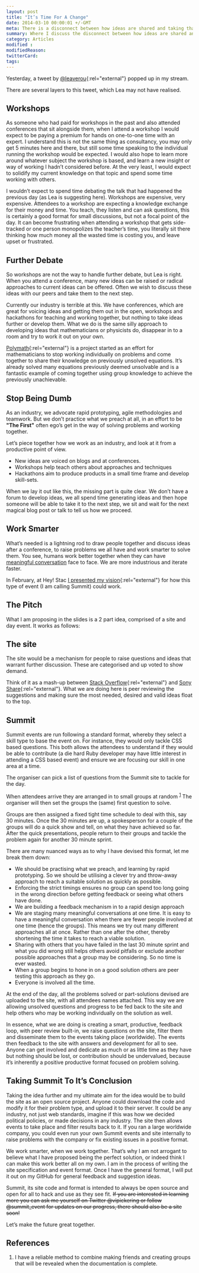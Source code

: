 ```yaml
---
layout: post
title: "It’s Time For A Change"
date: 2014-03-10 00:00:01 +/-GMT
meta: There is a disconnect between how ideas are shared and taking that discussion further.
summary: Where I discuss the disconnect between how ideas are shared and taking that discussion further.
category: Articles
modified :
modifiedReason:
twitterCard:
tags:
---
```


Yesterday, a tweet by [@leaverou](https://twitter.com/LeaVerou/status/442809870476386304){:rel="external"} popped up in my stream.

There are several layers to this tweet, which Lea may not have realised.

## Workshops

As someone who had paid for workshops in the past and also attended conferences that sit alongside them, when I attend a workshop I would expect to be paying a premium for hands on one-to-one time with an expert. I understand this is not the same thing as consultancy, you may only get 5 minutes here and there, but still some time speaking to the individual running the workshop would be expected. I would also hope to learn more around whatever subject the workshop is based, and learn a new insight or way of working I hadn’t considered before. At the very least, I would expect to solidify my current knowledge on that topic and spend some time working with others.

I wouldn’t expect to spend time debating the talk that had happened the previous day (as Lea is suggesting here). Workshops are expensive, very expensive. Attendees to a workshop are expecting a knowledge exchange for their money and time. You teach, they listen and can ask questions, this is certainly a good format for small discussions, but not a focal point of the day. It can become frustrating when attending a workshop that gets side-tracked or one person monopolizes the teacher’s time, you literally sit there thinking how much money all the wasted time is costing you, and leave upset or frustrated.

## Further Debate
So workshops are not the way to handle further debate, but Lea is right. When you attend a conference, many new ideas can be raised or radical approaches to current ideas can be offered. Often we wish to discuss these ideas with our peers and take them to the next step.

Currently our industry is terrible at this. We have conferences, which are great for voicing ideas and getting them out in the open, workshops and hackathons for teaching and working together, but nothing to take ideas further or develop them. What we do is the same silly approach to developing ideas that mathematicians or physicists do, disappear in to a room and try to work it out on your own.

[Polymath](http://polymathprojects.org){:rel="external"} is a project started as an effort for mathematicians to stop working individually on problems and come together to share their knowledge on previously unsolved equations. It’s already solved many equations previously deemed unsolvable and is a fantastic example of coming together using group knowledge to achieve the previously unachievable.

## Stop Being Dumb

As an industry, we advocate rapid prototyping, agile methodologies and teamwork. But we don’t practice what we preach at all, in an effort to be **"The First"** often ego’s get in the way of solving problems and working together.

Let’s piece together how we work as an industry, and look at it from a productive point of view.

- New ideas are voiced on blogs and at conferences.
- Workshops help teach others about approaches and techniques
- Hackathons aim to produce products in a small time frame and develop skill-sets.

When we lay it out like this, the missing part is quite clear. We don’t have a forum to develop ideas, we all spend time generating ideas and then hope someone will be able to take it to the next step, we sit and wait for the next magical blog post or talk to tell us how we proceed.

## Work Smarter

What’s needed is a lightning rod to draw people together and discuss ideas after a conference, to raise problems we all have and work smarter to solve them. You see, humans work better together when they can have [meaningful conversation](http://vincentp.me/blog/meaningful-debate) face to face. We are more industrious and iterate faster.

In February, at Hey! Stac [I presented my vision](https://speakerdeck.com/vincentp/the-need-for-conversation){:rel="external"} for how this type of event (I am calling Summit) could work.

## The Pitch

What I am proposing in the slides is a 2 part idea, comprised of a site and day event. It works as follows:

## The site

The site would be a mechanism for people to raise questions and ideas that warrant further discussion. These are categorised and up voted to show demand.

Think of it as a mash-up between [Stack Overflow](http://stackoverflow.com){:rel="external"} and [Sony Share](http://share.blog.us.playstation.com/ideas/status/ideas-in-action/){:rel="external"}. What we are doing here is peer reviewing the suggestions and making sure the most needed, desired and valid ideas float to the top.

## Summit

Summit events are run following a standard format, whereby they select a skill type to base the event on. For instance, they would only tackle CSS based questions. This both allows the attendees to understand if they would be able to contribute (a die hard Ruby developer may have little interest in attending a CSS based event) and ensure we are focusing our skill in one area at a time.

The organiser can pick a list of questions from the Summit site to tackle for the day.

When attendees arrive they are arranged in to small groups at random <sup><a href="#groups">1</a></sup> The organiser will then set the groups the (same) first question to solve.

Groups are then assigned a fixed tight time schedule to deal with this, say 30 minutes. Once the 30 minutes are up, a spokesperson for a couple of the groups will do a quick show and tell, on what they have achieved so far. After the quick presentations, people return to their groups and tackle the problem again for another 30 minute sprint.

There are many nuanced ways as to why I have devised this format, let me break them down:

- We should be practising what we preach, and learning by rapid prototyping. So we should be utilising a clever try and throw-away approach to reach a suitable solution as quickly as possible.
- Enforcing the strict timings ensures no group can spend too long going in the wrong direction before getting feedback or seeing what others have done.
- We are building a feedback mechanism in to a rapid design approach
- We are staging many meaningful conversations at one time. It is easy to have a meaningful conversation when there are fewer people involved at one time (hence the groups). This means we try out many different approaches all at once. Rather than one after the other, thereby shortening the time it takes to reach a viable solution.
- Sharing with others that you have failed in the last 30 minute sprint and what you did wrong still helps others avoid pitfalls or exclude another possible approaches that a group may be considering. So no time is ever wasted.
- When a group begins to hone in on a good solution others are peer testing this approach as they go.
- Everyone is involved all the time.

At the end of the day, all the problems solved or part-solutions devised are uploaded to the site, with all attendees names attached. This way we are allowing unsolved questions and progress to be fed back to the site and help others who may be working individually on the solution as well.

In essence, what we are doing is creating a smart, productive, feedback loop, with peer review built-in, we raise questions on the site, filter them and disseminate them to the events taking place (worldwide). The events then feedback to the site with answers and development for all to see. Anyone can get involved and dedicate as much or as little time as they have but nothing should be lost, or contribution should be undervalued, because it’s inherently a positive productive format focused on problem solving.

## Taking Summit To It’s Conclusion

Taking the idea further and my ultimate aim for the idea would be to build the site as an open source project. Anyone could download the code and modify it for their problem type, and upload it to their server. It could be any industry,  not just web standards, imagine if this was how we decided political policies, or made decisions in any industry. The site then allows events to take place and filter results back to it. If you ran a large worldwide company, you could even run your own Summit events and site internally to raise problems with the company or fix existing issues in a positive format.

We work smarter, when we work together. That’s why I am not arrogant to believe what I have proposed being the perfect solution, or indeed think I can make this work better all on my own. I am in the process of writing the site specification and event format. Once I have the general format, I will put it out on my GitHub for general feedback and suggestion ideas.

Summit, its site code and format is intended to always be open source and open for all to hack and use as they see fit. ~~If you are interested in learning more you can ask me yourself on Twitter @vipickering or follow @summit_event for updates on our progress, there should also be a site soon!~~

Let’s make the future great together.

## References

1. <span id="groups"></span>I have a reliable method to combine making friends and creating groups that will be revealed when the documentation is complete.


